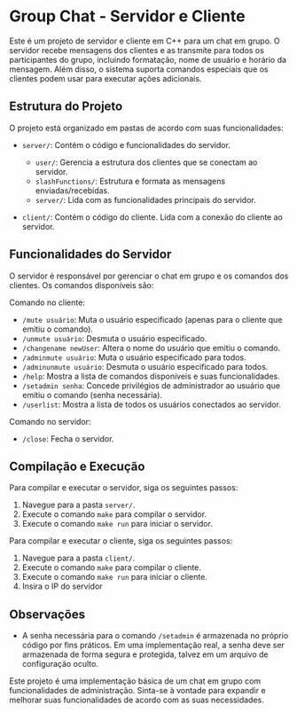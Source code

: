 # Group Chat - Servidor e Cliente

Este é um projeto de servidor e cliente em C++ para um chat em grupo. O servidor recebe mensagens dos clientes e as transmite para todos os participantes do grupo, incluindo formatação, nome de usuário e horário da mensagem. Além disso, o sistema suporta comandos especiais que os clientes podem usar para executar ações adicionais.

## Estrutura do Projeto

O projeto está organizado em pastas de acordo com suas funcionalidades:

- `server/`: Contém o código e funcionalidades do servidor.
  - `user/`: Gerencia a estrutura dos clientes que se conectam ao servidor.
  - `slashFunctions/`: Estrutura e formata as mensagens enviadas/recebidas.
  - `server/`: Lida com as funcionalidades principais do servidor.

- `client/`: Contém o código do cliente. Lida com a conexão do cliente ao servidor.

## Funcionalidades do Servidor

O servidor é responsável por gerenciar o chat em grupo e os comandos dos clientes. Os comandos disponíveis são:

Comando no cliente:
- `/mute usuário`: Muta o usuário especificado (apenas para o cliente que emitiu o comando).
- `/unmute usuário`: Desmuta o usuário especificado.
- `/changename newUser`: Altera o nome do usuário que emitiu o comando.
- `/adminmute usuário`: Muta o usuário especificado para todos.
- `/adminunmute usuário`: Desmuta o usuário especificado para todos.
- `/help`: Mostra a lista de comandos disponíveis e suas funcionalidades.
- `/setadmin senha`: Concede privilégios de administrador ao usuário que emitiu o comando (senha necessária).
- `/userlist`: Mostra a lista de todos os usuários conectados ao servidor.

Comando no servidor:
- `/close`: Fecha o servidor.

## Compilação e Execução

Para compilar e executar o servidor, siga os seguintes passos:

1. Navegue para a pasta `server/`.
2. Execute o comando `make` para compilar o servidor.
3. Execute o comando `make run` para iniciar o servidor.

Para compilar e executar o cliente, siga os seguintes passos:

1. Navegue para a pasta `client/`.
2. Execute o comando `make` para compilar o cliente.
3. Execute o comando `make run` para iniciar o cliente.
4. Insira o IP do servidor

## Observações

- A senha necessária para o comando `/setadmin` é armazenada no próprio código por fins práticos. Em uma implementação real, a senha deve ser armazenada de forma segura e protegida, talvez em um arquivo de configuração oculto.

Este projeto é uma implementação básica de um chat em grupo com funcionalidades de administração. Sinta-se à vontade para expandir e melhorar suas funcionalidades de acordo com as suas necessidades.
